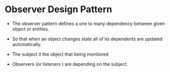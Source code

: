 # Observer Design Pattern

- The observer pattern defines a one to many dependency between given object or entities.
- So that when an object changes state all of its dependents are updated automatically.

- The subject it the object that being monitored
- Observers (or listeners ) are depending on the subject.